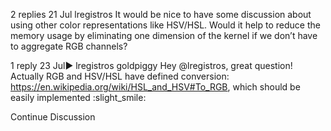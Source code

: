 

<!--
 * @version:
 * @Author:  StevenJokess https://github.com/StevenJokess
 * @Date: 2020-09-13 20:45:21
 * @LastEditors:  StevenJokess https://github.com/StevenJokess
 * @LastEditTime: 2020-09-13 20:55:29
 * @Description:http://preview.d2l.ai/d2l-en/master/chapter_convolutional-neural-networks/channels.html
 * @TODO::
 * @Reference:
-->
2 replies
21 Jul
lregistros
It would be nice to have some discussion about using other color representations like HSV/HSL. Would it help to reduce the memory usage by eliminating one dimension of the kernel if we don’t have to aggregate RGB channels?

1 reply
23 Jul▶ lregistros
goldpiggy
Hey @lregistros, great question! Actually RGB and HSV/HSL have defined conversion: https://en.wikipedia.org/wiki/HSL_and_HSV#To_RGB, which should be easily implemented :slight_smile:

Continue Discussion
